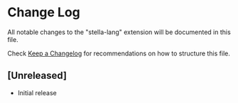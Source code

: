 # Change Log

All notable changes to the "stella-lang" extension will be documented in this file.

Check [Keep a Changelog](http://keepachangelog.com/) for recommendations on how to structure this file.

## [Unreleased]

- Initial release